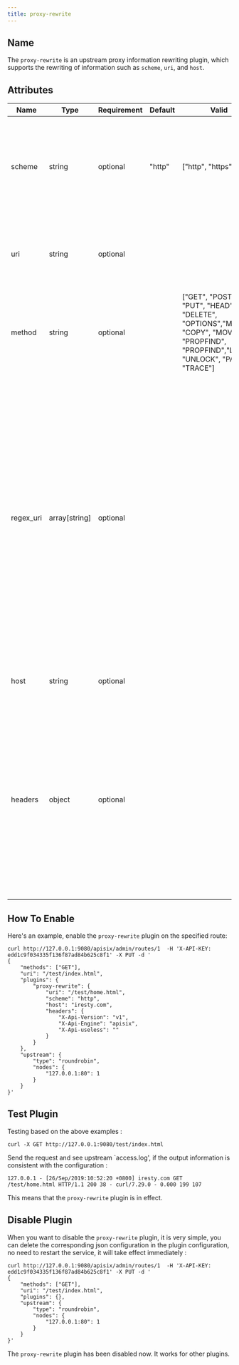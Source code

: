 ```yaml
---
title: proxy-rewrite
---
```


<!--
#
# Licensed to the Apache Software Foundation (ASF) under one or more
# contributor license agreements.  See the NOTICE file distributed with
# this work for additional information regarding copyright ownership.
# The ASF licenses this file to You under the Apache License, Version 2.0
# (the "License"); you may not use this file except in compliance with
# the License.  You may obtain a copy of the License at
#
#     http://www.apache.org/licenses/LICENSE-2.0
#
# Unless required by applicable law or agreed to in writing, software
# distributed under the License is distributed on an "AS IS" BASIS,
# WITHOUT WARRANTIES OR CONDITIONS OF ANY KIND, either express or implied.
# See the License for the specific language governing permissions and
# limitations under the License.
#
-->

## Name

The `proxy-rewrite` is an upstream proxy information rewriting plugin, which supports the rewriting of information such as `scheme`, `uri`, and `host`.

## Attributes

| Name      | Type          | Requirement | Default | Valid             | Description                                                  |
| --------- | ------------- | ----------- | ------- | ----------------- | ------------------------------------------------------------ |
| scheme    | string        | optional    | "http"  | ["http", "https"] | Upstream new `schema` forwarding protocol. This option is deprecated. It's recommended to set the proxy `scheme` in the Upstream object's `scheme` field instead.|
| uri       | string        | optional    |         |                   | Upstream new `uri` forwarding address. Supports the use of [Nginx variables](https://nginx.org/en/docs/http/ngx_http_core_module.html). Variables must start with `$`, such as `$arg_name`. |
| method    | string        | optional    |         | ["GET", "POST", "PUT", "HEAD", "DELETE", "OPTIONS","MKCOL", "COPY", "MOVE", "PROPFIND", "PROPFIND","LOCK", "UNLOCK", "PATCH", "TRACE"] | rewrite the HTTP method.|
| regex_uri | array[string] | optional    |         |                   | Upstream new `uri` forwarding address. Use regular expression to match URL from client, when the match is successful, the URL template will be forwarded upstream. If the match is not successful, the URL from the client will be forwarded to the upstream. When `uri` and `regex_uri` are both exist, `uri` is used first. For example: [" ^/iresty/(.*)/(.*)/(.*)", "/$1-$2-$3"], the first element represents the matching regular expression and the second element represents the URL template that is forwarded to the upstream. |
| host      | string        | optional    |         |                   | Upstream new `host` forwarding address, example `iresty.com`. |
| headers   | object        | optional    |         |                   | Forward to the new `headers` of the upstream, can set up multiple. If it exists, will rewrite the header, otherwise will add the header. You can set the corresponding value to an empty string to remove a header. Support the use of Nginx variables. Need to start with `$`, such as `client_addr: $remote_addr`: it means that the request header `client_addr` is the client IP. |

## How To Enable

Here's an example, enable the `proxy-rewrite` plugin on the specified route:

```shell
curl http://127.0.0.1:9080/apisix/admin/routes/1  -H 'X-API-KEY: edd1c9f034335f136f87ad84b625c8f1' -X PUT -d '
{
    "methods": ["GET"],
    "uri": "/test/index.html",
    "plugins": {
        "proxy-rewrite": {
            "uri": "/test/home.html",
            "scheme": "http",
            "host": "iresty.com",
            "headers": {
                "X-Api-Version": "v1",
                "X-Api-Engine": "apisix",
                "X-Api-useless": ""
            }
        }
    },
    "upstream": {
        "type": "roundrobin",
        "nodes": {
            "127.0.0.1:80": 1
        }
    }
}'
```

## Test Plugin

Testing based on the above examples :

```shell
curl -X GET http://127.0.0.1:9080/test/index.html
```

Send the request and see upstream `access.log', if the output information is consistent with the configuration :

```
127.0.0.1 - [26/Sep/2019:10:52:20 +0800] iresty.com GET /test/home.html HTTP/1.1 200 38 - curl/7.29.0 - 0.000 199 107
```

This means that the `proxy-rewrite` plugin is in effect.

## Disable Plugin

When you want to disable the `proxy-rewrite` plugin, it is very simple,
 you can delete the corresponding json configuration in the plugin configuration,
  no need to restart the service, it will take effect immediately :

```shell
curl http://127.0.0.1:9080/apisix/admin/routes/1  -H 'X-API-KEY: edd1c9f034335f136f87ad84b625c8f1' -X PUT -d '
{
    "methods": ["GET"],
    "uri": "/test/index.html",
    "plugins": {},
    "upstream": {
        "type": "roundrobin",
        "nodes": {
            "127.0.0.1:80": 1
        }
    }
}'
```

The `proxy-rewrite` plugin has been disabled now. It works for other plugins.
